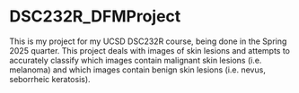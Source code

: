# DSC232R_DFMProject
This is my project for my UCSD DSC232R course, being done in the Spring 2025 quarter. This project deals with images of skin lesions and attempts to accurately classify which images contain malignant skin lesions (i.e. melanoma) and which images contain benign skin lesions (i.e. nevus, seborrheic keratosis).
